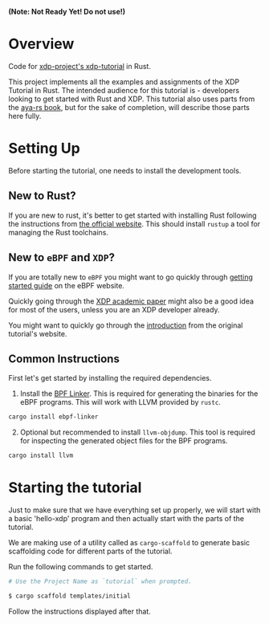 **(Note: Not Ready Yet! Do not use!)**

# Overview

Code for [xdp-project's xdp-tutorial](https://github.com/xdp-project/xdp-tutorial/) in Rust.

This project implements all the examples and assignments of the XDP Tutorial in Rust. The intended audience for this tutorial is - developers looking to get started with Rust and XDP. This tutorial also uses parts from the [aya-rs book](https://aya-rs.dev/book/), but for the sake of completion, will describe those parts here fully.


# Setting Up

Before starting the tutorial, one needs to install the development tools.

## New to Rust?

If you are new to rust, it's better to get started with installing Rust following the instructions from [the official website](https://www.rust-lang.org/learn/get-started). This should install `rustup` a tool for managing the Rust toolchains.


## New to `eBPF` and `XDP`?

If you are totally new to `eBPF` you might want to go quickly through [getting started guide](https://ebpf.io/get-started/) on the eBPF website.

Quickly going through the [XDP academic paper](https://github.com/xdp-project/xdp-paper/blob/master/xdp-the-express-data-path.pdf) might also be a good idea for most of the users, unless you are an XDP developer already.

You might want to quickly go through the [introduction](https://github.com/xdp-project/xdp-tutorial/#introduction) from the original tutorial's website.


## Common Instructions

First let's get started by installing the required dependencies.

1. Install the [BPF Linker](https://github.com/aya-rs/bpf-linker). This is required for generating the binaries for the eBPF programs. This will work with LLVM provided by `rustc`.

```bash
cargo install ebpf-linker
```

2. Optional but recommended to install `llvm-objdump`. This tool is required for inspecting the generated object files for the BPF programs.

```bash
cargo install llvm
```

# Starting the tutorial

Just to make sure that we have everything set up properly, we will start with a basic 'hello-xdp' program and then actually start with the parts of the tutorial.

We are making use of a utility called as `cargo-scaffold` to generate basic scaffolding code for different parts of the tutorial.

Run the following commands to get started.

```bash
# Use the Project Name as `tutorial` when prompted.

$ cargo scaffold templates/initial
```

Follow the instructions displayed after that.

